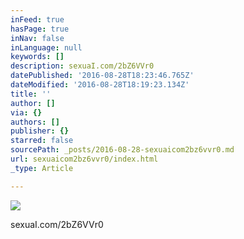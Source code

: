 ```yaml
---
inFeed: true
hasPage: true
inNav: false
inLanguage: null
keywords: []
description: sexuaI.com/2bZ6VVr0
datePublished: '2016-08-28T18:23:46.765Z'
dateModified: '2016-08-28T18:19:23.134Z'
title: ''
author: []
via: {}
authors: []
publisher: {}
starred: false
sourcePath: _posts/2016-08-28-sexuaicom2bz6vvr0.md
url: sexuaicom2bz6vvr0/index.html
_type: Article

---
```

![](https://the-grid-user-content.s3-us-west-2.amazonaws.com/62172569-0be2-4aa7-8bb2-49d6eebfe4d2.jpg)

sexuaI.com/2bZ6VVr0